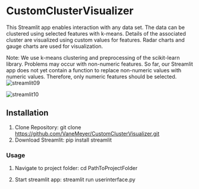 # CustomClusterVisualizer
This Streamlit app enables interaction with any data set. The data can be clustered using selected features with k-means. Details of the associated cluster are visualized using custom values for features. Radar charts and gauge charts are used for visualization.

Note: We use k-means clustering and preprocessing of the scikit-learn library. Problems may occur with non-numeric features. So far, our Streamlit app does not yet contain a function to replace non-numeric values with numeric values. Therefore, only numeric features should be selected.
![streamlit09](https://github.com/VaneMeyer/CustomClusterVisualizer/assets/108664895/db9df322-72ea-4c02-9f91-f546c93c4d5f)

![streamlit10](https://github.com/VaneMeyer/CustomClusterVisualizer/assets/108664895/4a48d82a-df9f-4e0d-a6e0-3adf85198a40)

## Installation

1. Clone Repository:
   git clone https://github.com/VaneMeyer/CustomClusterVisualizer.git
2. Download Streamlit:
   pip install streamlit

### Usage

1. Navigate to project folder:
   cd PathToProjectFolder

2. Start streamlit app:
   streamlit run userinterface.py

